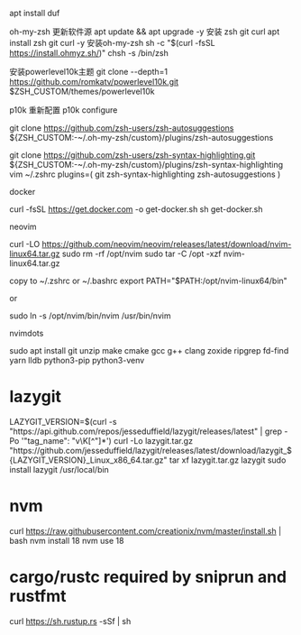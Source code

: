 apt install duf









oh-my-zsh
更新软件源
apt update && apt upgrade -y
安装 zsh git curl
apt install zsh git curl -y
安装oh-my-zsh
sh -c "$(curl -fsSL https://install.ohmyz.sh/)"
chsh -s /bin/zsh

安装powerlevel10k主题
git clone --depth=1 https://github.com/romkatv/powerlevel10k.git $ZSH_CUSTOM/themes/powerlevel10k

p10k 重新配置
p10k configure




git clone https://github.com/zsh-users/zsh-autosuggestions ${ZSH_CUSTOM:-~/.oh-my-zsh/custom}/plugins/zsh-autosuggestions

git clone https://github.com/zsh-users/zsh-syntax-highlighting.git ${ZSH_CUSTOM:-~/.oh-my-zsh/custom}/plugins/zsh-syntax-highlighting
vim ~/.zshrc
plugins=(
     git
     zsh-syntax-highlighting
     zsh-autosuggestions
)


docker


curl -fsSL https://get.docker.com -o get-docker.sh
sh get-docker.sh





neovim

curl -LO https://github.com/neovim/neovim/releases/latest/download/nvim-linux64.tar.gz
sudo rm -rf /opt/nvim
sudo tar -C /opt -xzf nvim-linux64.tar.gz


copy to ~/.zshrc or ~/.bashrc
export PATH="$PATH:/opt/nvim-linux64/bin"

or

sudo ln -s /opt/nvim/bin/nvim /usr/bin/nvim





nvimdots

sudo apt install git unzip make cmake gcc g++ clang zoxide ripgrep fd-find yarn lldb python3-pip  python3-venv
# lazygit
LAZYGIT_VERSION=$(curl -s "https://api.github.com/repos/jesseduffield/lazygit/releases/latest" | grep -Po '"tag_name": "v\K[^"]*')
curl -Lo lazygit.tar.gz "https://github.com/jesseduffield/lazygit/releases/latest/download/lazygit_${LAZYGIT_VERSION}_Linux_x86_64.tar.gz"
tar xf lazygit.tar.gz lazygit
sudo install lazygit /usr/local/bin
# nvm
curl https://raw.githubusercontent.com/creationix/nvm/master/install.sh | bash
nvm install 18
nvm use 18
# cargo/rustc required by sniprun and rustfmt
curl https://sh.rustup.rs -sSf | sh